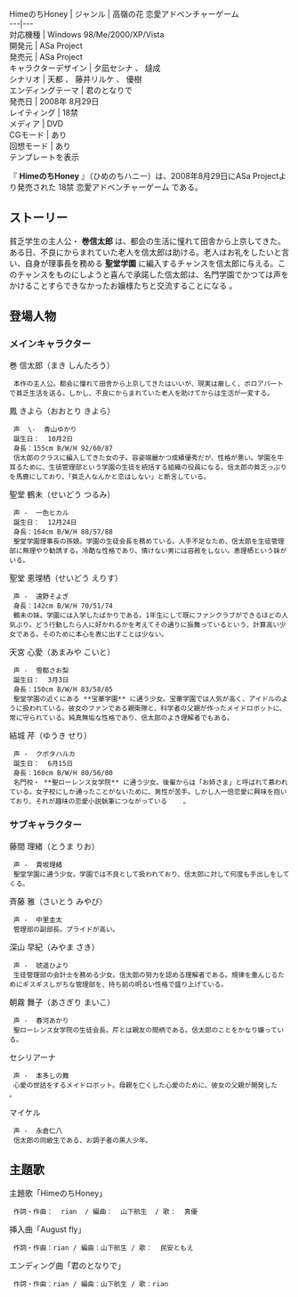 HimeのちHoney  |  ジャンル  |  高嶺の花  恋愛アドベンチャーゲーム     
---|---  
対応機種  |  Windows 98/Me/2000/XP/Vista     
開発元  |  ASa Project     
発売元  |  ASa Project     
キャラクターデザイン  |  夕凪セシナ  、  燵成     
シナリオ  |  天都  、  藤井リルケ  、  優樹     
エンディングテーマ  |  君のとなりで     
発売日  |  2008年  8月29日     
レイティング  |  18禁   
メディア  |  DVD     
CGモード  |  あり     
回想モード  |  あり     
テンプレートを表示  
  
『 **HimeのちHoney** 』（ひめのちハニー）は、2008年8月29日にASa Projectより発売された  18禁  恋愛アドベンチャーゲーム
である。

##  ストーリー  

貧乏学生の主人公・ **巻信太郎**
は、都会の生活に憧れて田舎から上京してきた。ある日、不良にからまれていた老人を信太郎は助ける。老人はお礼をしたいと言い、自身が理事長を務める
**聖堂学園**
に編入するチャンスを信太郎に与える。このチャンスをものにしようと喜んで承諾した信太郎は、名門学園でかつては声をかけることすらできなかったお嬢様たちと交流することになる
    。

##  登場人物  

###  メインキャラクター  

巻 信太郎（まき しんたろう）    

     本作の主人公。都会に憧れて田舎から上京してきたはいいが、現実は厳しく、ボロアパートで貧乏生活を送る。しかし、不良にからまれていた老人を助けてからは生活が一変する。 
鳳 きよら（おおとり きよら）    

     声  \-  青山ゆかり   
     誕生日：  10月2日   
     身長：155cm B/W/H 92/60/87   
     信太郎のクラスに編入してきた女の子。容姿端麗かつ成績優秀だが、性格が悪い。学園を牛耳るために、生徒管理部という学園の生徒を統括する組織の役員になる。信太郎の貧乏っぷりを馬鹿にしており、「貧乏人なんかと恋はしない」と断言している。 
聖堂 鶴未（せいどう つるみ）    

     声 -  一色ヒカル   
     誕生日：  12月24日   
     身長：164cm B/W/H 88/57/88   
     聖堂学園理事長の孫娘。学園の生徒会長を務めている。人手不足なため、信太郎を生徒管理部に無理やり勧誘する。冷酷な性格であり、情けない男には容赦をしない。恵理栖という妹がいる。 
聖堂 恵理栖（せいどう えりす）    

     声 -  遠野そよぎ   
     身長：142cm B/W/H 70/51/74   
     鶴未の妹。学園には入学したばかりである。1年生にして既にファンクラブができるほどの人気ぶり。どう行動したら人に好かれるかを考えてその通りに振舞っているという、計算高い少女である。そのために本心を表に出すことは少ない。 
天宮 心愛（あまみや こいと）    

     声 -  雪都さお梨   
     誕生日：  3月3日   
     身長：150cm B/W/H 83/58/85   
     聖堂学園の近くにある **宝華学園** に通う少女。宝華学園では人気が高く、アイドルのように扱われている。彼女のファンである親衛隊と、科学者の父親が作ったメイドロボットに、常に守られている。純真無垢な性格であり、信太郎のよき理解者でもある。 
結城 芹（ゆうき せり）    

     声 -  クボタハルカ   
     誕生日：  6月15日   
     身長：160cm B/W/H 80/56/80   
     名門校・ **聖ローレンス女学院** に通う少女。後輩からは「お姉さま」と呼ばれて慕われている。女子校にしか通ったことがないために、男性が苦手。しかし人一倍恋愛に興味を抱いており、それが趣味の恋愛小説執筆につながっている    。 

###  サブキャラクター  

藤間 理緒（とうま りお）  

     声 -  貴坂理緒   
     聖堂学園に通う少女。学園では不良として扱われており、信太郎に対して何度も手出しをしてくる。 
斉藤 雅（さいとう みやび）  

     声 -  中里圭太 
     管理部の副部長。プライドが高い。 
深山 早紀（みやま さき）    

     声 -  琥遥ひより 
     生徒管理部の会計士を務める少女。信太郎の努力を認める理解者である。規律を重んじるためにギスギスしがちな管理部を、持ち前の明るい性格で盛り上げている。 
朝霧 舞子（あさぎり まいこ）  

     声 -  春河あかり   
     聖ローレンス女学院の生徒会長。芹とは親友の間柄である。信太郎のことをかなり嫌っている。 
セシリアーナ  

     声 -  本多しの舞   
     心愛の世話をするメイドロボット。母親を亡くした心愛のために、彼女の父親が開発した    。 
マイケル

     声 -  永倉仁八 
     信太郎の同級生である、お調子者の黒人少年。 

##  主題歌  

主題歌「HimeのちHoney」  

     作詞・作曲：  rian  / 編曲：  山下航生  / 歌：  真優 
挿入曲「August fly」  

     作詞・作曲：rian / 編曲：山下航生 / 歌：  民安ともえ 
エンディング曲「君のとなりで」  

     作詞・作曲：rian / 編曲：山下航生 / 歌：rian 

